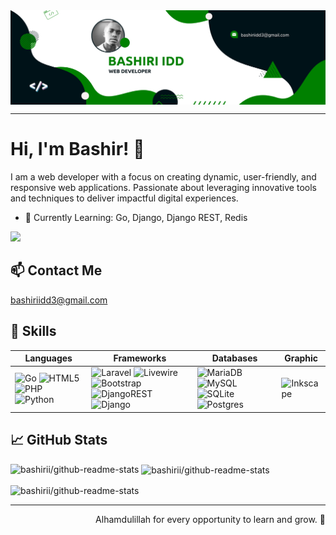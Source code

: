 <img align="center" alt="Profile_banner" src="https://github.com/bashirii/Green-B/blob/main/images/profile_banner.png?raw=true" />
<hr />

# Hi, I'm Bashir! 👋

I am a web developer with a focus on creating dynamic, user-friendly, and responsive web applications. Passionate about leveraging innovative tools and techniques to deliver impactful digital experiences.

- 🌱 Currently Learning: Go, Django, Django REST, Redis
  <!-- - 🔍 Looking for: Developer role opportunities in full-stack development -->
  <!-- - 📝 Fun Fact: I enjoy learning about AI and leveraging tools like ChatGPT for problem-solving. -->

[![](https://visitcount.itsvg.in/api?id=bashirii&icon=0&color=3)](https://visitcount.itsvg.in)

## 📫 Contact Me

<!-- [![Portfolio](https://img.shields.io/badge/Portfolio-%23000000.svg?style=flat&logo=firefox&logoColor=white)](https://bashir-portfolio.com) -->

<!-- [![GitHub](https://img.shields.io/badge/GitHub-%2312100E.svg?style=flat&logo=github&logoColor=white)](https://github.com/bashirii) -->
<!-- [Email](https://img.shields.io/badge/Email-D14836?style=flat&logo=gmail&logoColor=white) -->

<span style="">bashiriidd3@gmail.com</span>

<!-- [![LinkedIn](https://img.shields.io/badge/LinkedIn-%230077B5.svg?style=flat&logo=linkedin&logoColor=white)](https://linkedin.com/in/bashirii) -->

## 🔧 Skills

| Languages                                                                                                                                                                                                                                                                                                                                                                         | Frameworks                                                                                                                                                                                                                                                                                                                                                                                                                                                                                                                                                           | Databases                                                                                                                                                                                                                                                                                                                                                                                                     | Graphic                                                                                             |
| --------------------------------------------------------------------------------------------------------------------------------------------------------------------------------------------------------------------------------------------------------------------------------------------------------------------------------------------------------------------------------- | -------------------------------------------------------------------------------------------------------------------------------------------------------------------------------------------------------------------------------------------------------------------------------------------------------------------------------------------------------------------------------------------------------------------------------------------------------------------------------------------------------------------------------------------------------------------- | ------------------------------------------------------------------------------------------------------------------------------------------------------------------------------------------------------------------------------------------------------------------------------------------------------------------------------------------------------------------------------------------------------------- | --------------------------------------------------------------------------------------------------- |
| ![Go](https://img.shields.io/badge/go-%2300ADD8.svg?style=flat&logo=go&logoColor=white) ![HTML5](https://img.shields.io/badge/html5-%23E34F26.svg?style=flat&logo=html5&logoColor=white) ![PHP](https://img.shields.io/badge/php-%23777BB4.svg?style=flat&logo=php&logoColor=white) ![Python](https://img.shields.io/badge/python-3670A0?style=flat&logo=python&logoColor=ffdd54) | ![Laravel](https://img.shields.io/badge/laravel-%23FF2D20.svg?style=flat&logo=laravel&logoColor=white) ![Livewire](https://img.shields.io/badge/livewire-%234e56a6.svg?style=flat&logo=livewire&logoColor=white) ![Bootstrap](https://img.shields.io/badge/bootstrap-%238511FA.svg?style=flat&logo=bootstrap&logoColor=white) ![DjangoREST](https://img.shields.io/badge/DJANGO-REST-ff1709?style=flat&logo=django&logoColor=white&color=ff1709&labelColor=gray) ![Django](https://img.shields.io/badge/django-%23092E20.svg?style=flat&logo=django&logoColor=white) | ![MariaDB](https://img.shields.io/badge/MariaDB-003545?style=flat&logo=mariadb&logoColor=white) ![MySQL](https://img.shields.io/badge/mysql-4479A1.svg?style=flat&logo=mysql&logoColor=white) ![SQLite](https://img.shields.io/badge/sqlite-%2307405e.svg?style=flat&logo=sqlite&logoColor=white) ![Postgres](https://img.shields.io/badge/postgres-%23316192.svg?style=flat&logo=postgresql&logoColor=white) | ![Inkscape](https://img.shields.io/badge/Inkscape-e0e0e0?style=flat&logo=inkscape&logoColor=080A13) |

## 📈 GitHub Stats

<p><img align="left" src="https://github-readme-stats.vercel.app/api/top-langs/?username=bashirii&theme=blue-green&hide_border=false&include_all_commits=true&count_private=true&layout=compact" alt="bashirii/github-readme-stats" /></p>
<p>&nbsp;<img align="center" src="https://github-readme-stats.vercel.app/api?username=bashirii&theme=blue-green&hide_border=false&include_all_commits=true&count_private=true" alt="bashirii/github-readme-stats" /></p>
<p><img align="center" src="https://github-readme-streak-stats.herokuapp.com/?user=bashirii&theme=blue-green&hide_border=false" alt="bashirii/github-readme-stats" /></p>

---

<div align="right">
    Alhamdulillah for every opportunity to learn and grow. 🌱
</div>
